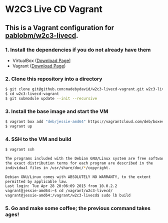 # W2C3 Live CD Vagrant

## This is a Vagrant configuration for [pablobm/w2c3-livecd](https://github.com/pablobm/w2c3-livecd). 

### 1. Install the dependencies if you do not already have them

- VirtualBox ([Download Page](https://www.virtualbox.org/wiki/Downloads)]
- Vagrant ([Download Page](https://www.vagrantup.com/downloads))

### 2. Clone this repository into a directory
```bash
$ git clone git@github.com:madebydavid/w2c3-livecd-vagrant.git w2c3-livecd-vagrant
$ cd w2c3-livecd-vagrant
$ git submodule update --init --recursive
```

### 3. Install the base image and start the VM
```bash
$ vagrant box add "deb/jessie-amd64" https://vagrantcloud.com/deb/boxes/jessie-amd64/versions/2.0/providers/virtualbox.box --provider virtualbox
$ vagrant up
```

### 4. SSH to the VM and build
```bash
$ vagrant ssh

The programs included with the Debian GNU/Linux system are free software;
the exact distribution terms for each program are described in the
individual files in /usr/share/doc/*/copyright.

Debian GNU/Linux comes with ABSOLUTELY NO WARRANTY, to the extent
permitted by applicable law.
Last login: Tue Apr 28 20:06:09 2015 from 10.0.2.2
vagrant@jessie-amd64:~$ cd /vagrant/w2c3-livecd/
vagrant@jessie-amd64:/vagrant/w2c3-livecd$ sudo lb build
```

### 5. Go and make some coffee; the previous command takes ages!
